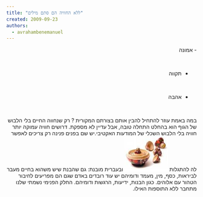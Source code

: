 ```yaml
---
title: "ללא החוויה הם סתם מילים"
created: 2009-09-23
authors: 
  - avrahambenemanuel
---
```

<div dir="rtl">
- אמונה

 

- תקווה

 

- אהבה

 

במה באמת עוזר להתחיל להבין אותם בצורתם המקורית ? רק שנחווה החיים בלי הלבוש של הגוף הוא בהחלט התחלה טובה, אבל עדיין לא מספקת. דרושים חוויה עמוקה יותר חוויה בלי הלבוש השכלי של המודעות האקטיבי.יש שם בפנים פנינה רק צריכים לאפשר לה להתגלות [![](assets/images/dolls.png "dolls")](http://aviwollman.files.wordpress.com/2012/02/dolls.png) ובעברית מובנת: גם שהבנת שיש משהוא בחיים מעבר לביראות, כסף, מין, מעמד ודומיהם יש עוד רובדים באדם שגם הם מפריעים לחיבור הטהור עם אלוהים. כגון הבנות, ידיעות, הרגשות ודומיהם. החלק הפנימי נשמתי שלנו מתחבר ללא התוספות האילו.
</div>
